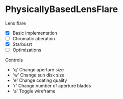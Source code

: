 # PhysicallyBasedLensFlare
Lens flare
- [x] Basic implementation
- [ ] Chromatic aberation
- [x] Starbusrt
- [ ] Optimizations

Controls
- 'q' Change aperture size
- 'w' Change sun disk size
- 'e' Change coating quality
- 'r' Change number of aperture blades
- 'a' Toggle wireframe
